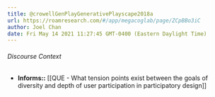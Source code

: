 ```yaml
---
title: @crowellGenPlayGenerativePlayscape2018a
url: https://roamresearch.com/#/app/megacoglab/page/ZCpBBo3iC
author: Joel Chan
date: Fri May 14 2021 11:27:45 GMT-0400 (Eastern Daylight Time)
---
```




###### Discourse Context

- **Informs::** [[QUE - What tension points exist between the goals of diversity and depth of user participation in participatory design]]
